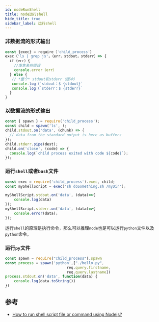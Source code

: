 ```yaml
---
id: nodeRunShell
title: node运行shell
hide_title: true
sidebar_label: 运行shell
---
```


### 非数据流的形式输出

```javascript
const {exec} = require（'child_process'）
exec（'ls | grep js'，（err，stdout，stderr）=> {
  if（err）{
    //发生某些错误
    console.error（err）
  } else {
   // *整个* stdout和stderr（缓冲）
   console.log（`stdout：$ {stdout}`
   console.log（`stderr：$ {stderr}`
  }
}
```

### 以数据流的形式输出

```javascript
const { spawn } = require('child_process');
const child = spawn('ls', );
child.stdout.on('data', (chunk) => {
  // data from the standard output is here as buffers
});
child.stderr.pipe(dest);
child.on('close', (code) => {
  console.log(`child process exited with code ${code}`);
});
```

### 运行`shell`或者`bash`文件

```javascript
const exec = require('child_process').exec, child;
const myShellScript = exec('sh doSomething.sh /myDir');

myShellScript.stdout.on('data', (data)=>{
    console.log(data)
});
myShellScript.stderr.on('data', (data)=>{
    console.error(data);
});
```

<div class="success">

运行`shell`的原理是执行命令，那么可以推理`node`也是可以运行`python`文件以及`python`命令。

</div>

### 运行`py`文件

```javascript
const spawn = require("child_process").spawn
const process = spawn('python',["./hello.py",
                            req.query.firstname,
                            req.query.lastname])
process.stdout.on('data', function(data) {
    console.log(data.toString())
})
```

## 参考

- [How to run shell script file or command using Nodejs?](https://medium.com/stackfame/how-to-run-shell-script-file-or-command-using-nodejs-b9f2455cb6b7)

